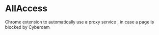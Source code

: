 # AllAccess
Chrome extension to automatically use a proxy service , in case a page is blocked by Cyberoam
